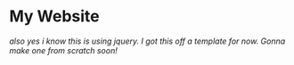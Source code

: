 # My Website

*also yes i know this is using jquery. I got this off a template for now. Gonna make one from scratch soon!*